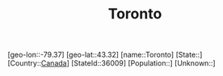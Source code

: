 ﻿---
title: "Toronto"
location: [43.32,-79.37]
type: City
tags:
- geo/City


SpocWebEntityId: 34915
isDeleted: false
confidential: public

---
[geo-lon::-79.37]
[geo-lat::43.32]
[name::Toronto]
[State::]
[Country::[Canada](North-America/Canada.md)]
[StateId::36009]
[Population::]
[Unknown::]

